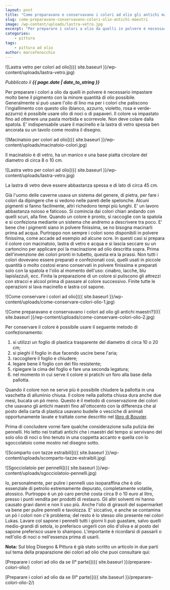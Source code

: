 ```yaml
---
layout: post
title: "Come preparavano e conservavano i colori ad olio gli antichi maestri?"
slug: come-preparavano-conservavano-colori-olio-antichi-maestri
image: /wp-content/uploads/lastra-vetro.jpg
excerpt: "Per preparare i colori a olio da quelli in polvere è necessario impastare molto bene il pigmento con la minore quantità di olio possibile. Generalmente si"
categories:
    - pittura
tags:
    - pittura ad olio
author: marcofenocchio
---
```


![Lastra vetro per colori ad olio]({{ site.baseurl }}/wp-content/uploads/lastra-vetro.jpg) 

_Pubblicato il **{{ page.date | date_to_string }}**_

Per preparare i colori a olio da quelli in polvere è necessario impastare molto bene il pigmento con la minore quantità di olio possibile. Generalmente si può usare l'olio di lino ma per i colori che patiscono l'ingiallimento con questo olio (bianco, azzurro, violetto, rosa e verde-azzurro) è possibile usare olio di noci o di papaveri. Il colore va impastato fino ad ottenere una pasta morbida e scorrevole. Non deve colare dalla spatola. E' indispensabile usare il macinello e la lastra di vetro spessa ben ancorata su un tavolo come mostra il disegno.

![Macinatoio per colori ad olio]({{ site.baseurl }}/wp-content/uploads/macinatoio-colori.jpg)

Il macinatoio è di vetro, ha un manico e una base piatta circolare del diametro di circa 8 o 10 cm.

![Lastra vetro per colori ad olio]({{ site.baseurl }}/wp-content/uploads/lastra-vetro.jpg)

La lastra di vetro deve essere abbastanza spessa e di lato di circa 45 cm.

Già l'uomo delle caverne usava un sistema del genere, di pietra, per fare i colori da dipingere che si vedono nelle pareti delle spelonche. Alcuni pigmenti si fanno facilmente, altri richedono tempi più lunghi. E' un lavoro abbastanza noioso e faticoso. Si comincia dai colori chiari andando con quelli scuri, alla fine. Quando un colore è pronto, si raccoglie con la spatola e si confeziona mediante un sistema che andremo a descrivere tra poco. E' bene che i pigmenti siano in polvere finissima, se no bisogna macinarli prima ad acqua. Purtroppo non sempre i colori sono disponibili in polvere finissima, come accade ad esempio ad alcune ocre. In questi casi si prepara il colore con macinatoio, lastra di vetro e acqua e si lascia seccare su un cartoncino per applicare poi la macinazione ad olio descritta sopra. Prima dell'invenzione dei colori pronti in tubetto, questa era la prassi. Non tutti i colori dovevano essere preparati e confezionati così, quelli usati in piccole quantità o molto costosi erano conservati in polvere finissima e preparati solo con la spatola e l'olio al momento dell'uso: cinabro, lacche, blu lapislazzuli, ecc. Finita la preparazione di un colore si puliscono gli attrezzi con stracci e alcool prima di passare al colore successivo. Finite tutte le operazioni si lava macinello e lastra col sapone.

![Come conservare i colori ad olio]({{ site.baseurl }}/wp-content/uploads/come-conservare-colori-olio-1.jpg)

![Come preparavano e conservavano i colori ad olio gli antichi maestri?]({{ site.baseurl }}/wp-content/uploads/come-conservare-colori-olio-2.jpg)

Per conservare il colore è possibile usare il seguente metodo di confezionamento:

1. si utilizzi un foglio di plastica trasparente del diametro di circa 10 o 20 cm;
2. si pieghi il foglio in due facendo uscire bene l'aria;
3. raccogliere il foglio e chiudere;
4. legare bene il foglio con del filo resistente;
5. ripiegare la cima del foglio e fare una seconda legatura;
6. nel momento in cui serve il colore si pratichi un foro alla base della pallotta.

Quando il colore non ne serve più è possibile chiudere la pallotta in una vaschetta di alluminio chiusa. Il colore nella pallotta chiusa dura anche due mesi, bucata un pò meno. Questo è il metodo di conservazione dei colori che usavano gli antichi maestri fino all'ottocento con la differenza che al posto della carta di plastica usavano budelle o vesciche di animali opportunamente lavate e trattate come descritto nel [libro di Bouvier](http://books.google.com/books?id=KmMsAAAAYAAJ&printsec=frontcover&hl=it&source=gbs_ge_summary_r&cad=0#v=onepage&q&f=false).

Prima di concludere vorrei fare qualche considerazione sulla pulizia dei pennelli. Ho letto nei trattati antichi che i maestri del tempo si servivano del solo olio di noci o lino tenuto in una coppetta accanto e quella con lo sgoccolatoio come mostro nel disegno sotto.

![Scomparto con tazze estraibili]({{ site.baseurl }}/wp-content/uploads/scomparto-tazze-estraibili.jpg)

![Sgocciolatoio per pennelli]({{ site.baseurl }}/wp-content/uploads/sgocciolatoio-pennelli.jpg)

Io, personalmente, per pulire i pennelli uso isoparaffina che è olio essenziale di petrolio estremamente depurato, completamente volatile, atossico. Purtroppo è un pò caro perchè costa circa 9 o 10 euro al litro, presso i punti vendita per prodotti di restauro. Gli altri solventi mi hanno causato gravi danni e non li uso più. Anche l'olio di girasoli del supermarket va bene per pulire pennelli e tavolozza. E' siccativo, e anche se contamina un pò i colori non c'è problema; del resto è lo stesso olio presente nei colori Lukas. Lavare col sapone i pennelli tutti i giorni li può guastare, salvo quelli medio-grandi di setola, io preferisco ungerli con olio d'oliva e al posto del sapone preferisco usare lo shampoo. L'importante è ricordarsi di passarli o nell'olio di noci o nell'essenza prima di usarli.

**Nota:** Sul blog Disegno & Pittura è già stato scritto un articolo in due parti sul tema della praparazione dei colori ad olio che puoi consultare qui:

[Preparare i colori ad olio da se (I° parte)]({{ site.baseurl }}/preparare-colori-olio/)

[Preparare i colori ad olio da se (II° parte)]({{ site.baseurl }}/preparare-colori-olio-2/)
